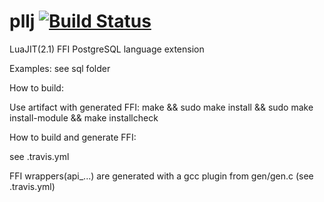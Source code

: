 # pllj [![Build Status](https://travis-ci.org/eugwne/pllj.svg?branch=master)](https://travis-ci.org/eugwne/pllj)
LuaJIT(2.1) FFI PostgreSQL language extension 

Examples: see sql folder

How to build: 

Use artifact with generated FFI: 
make && sudo make install && sudo make install-module && make installcheck

How to build and generate FFI: 

see .travis.yml 

FFI wrappers(api_...) are generated with a gcc plugin from gen/gen.c (see .travis.yml)

